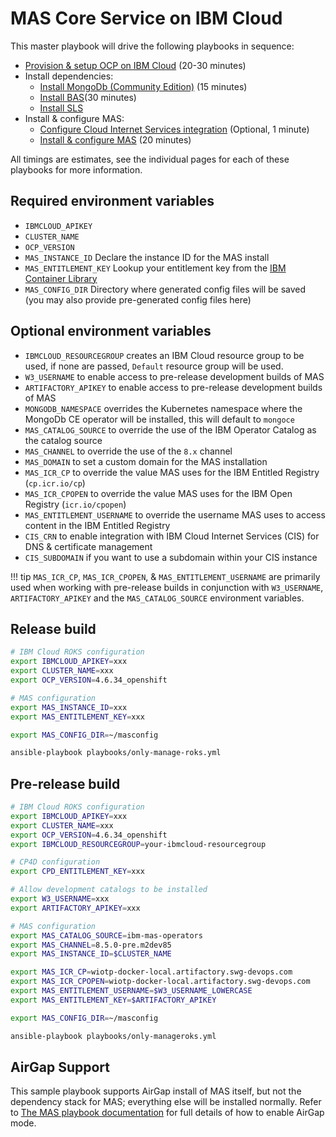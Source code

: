 # MAS Core Service on IBM Cloud

This master playbook will drive the following playbooks in sequence:

- [Provision & setup OCP on IBM Cloud](ocp.md#provision) (20-30 minutes)
- Install dependencies:
    - [Install MongoDb (Community Edition)](dependencies.md#install-mongodb-ce) (15 minutes)
    - [Install BAS](bas.md#install-bas)(30 minutes)
    - [Install SLS](sls.md#install-sls)
- Install & configure MAS:
    - [Configure Cloud Internet Services integration](mas.md#cloud-internet-services-integration) (Optional, 1 minute)
    - [Install & configure MAS](mas.md#install-mas) (20 minutes)

All timings are estimates, see the individual pages for each of these playbooks for more information.

## Required environment variables
- `IBMCLOUD_APIKEY`
- `CLUSTER_NAME`
- `OCP_VERSION`
- `MAS_INSTANCE_ID` Declare the instance ID for the MAS install
- `MAS_ENTITLEMENT_KEY` Lookup your entitlement key from the [IBM Container Library](https://myibm.ibm.com/products-services/containerlibrary)
- `MAS_CONFIG_DIR` Directory where generated config files will be saved (you may also provide pre-generated config files here)

## Optional environment variables
- `IBMCLOUD_RESOURCEGROUP` creates an IBM Cloud resource group to be used, if none are passed, `Default` resource group will be used.
- `W3_USERNAME` to enable access to pre-release development builds of MAS
- `ARTIFACTORY_APIKEY`  to enable access to pre-release development builds of MAS
- `MONGODB_NAMESPACE` overrides the Kubernetes namespace where the MongoDb CE operator will be installed, this will default to `mongoce`
- `MAS_CATALOG_SOURCE` to override the use of the IBM Operator Catalog as the catalog source
- `MAS_CHANNEL` to override the use of the `8.x` channel
- `MAS_DOMAIN` to set a custom domain for the MAS installation
- `MAS_ICR_CP` to override the value MAS uses for the IBM Entitled Registry (`cp.icr.io/cp`)
- `MAS_ICR_CPOPEN` to override the value MAS uses for the IBM Open Registry (`icr.io/cpopen`)
- `MAS_ENTITLEMENT_USERNAME` to override the username MAS uses to access content in the IBM Entitled Registry
- `CIS_CRN` to enable integration with IBM Cloud Internet Services (CIS) for DNS & certificate management
- `CIS_SUBDOMAIN` if you want to use a subdomain within your CIS instance

!!! tip
    `MAS_ICR_CP`, `MAS_ICR_CPOPEN`, & `MAS_ENTITLEMENT_USERNAME` are primarily used when working with pre-release builds in conjunction with `W3_USERNAME`, `ARTIFACTORY_APIKEY` and the `MAS_CATALOG_SOURCE` environment variables.


## Release build

```bash
# IBM Cloud ROKS configuration
export IBMCLOUD_APIKEY=xxx
export CLUSTER_NAME=xxx
export OCP_VERSION=4.6.34_openshift

# MAS configuration
export MAS_INSTANCE_ID=xxx
export MAS_ENTITLEMENT_KEY=xxx

export MAS_CONFIG_DIR=~/masconfig

ansible-playbook playbooks/only-manage-roks.yml
```


## Pre-release build

```bash
# IBM Cloud ROKS configuration
export IBMCLOUD_APIKEY=xxx
export CLUSTER_NAME=xxx
export OCP_VERSION=4.6.34_openshift
export IBMCLOUD_RESOURCEGROUP=your-ibmcloud-resourcegroup

# CP4D configuration
export CPD_ENTITLEMENT_KEY=xxx

# Allow development catalogs to be installed
export W3_USERNAME=xxx
export ARTIFACTORY_APIKEY=xxx

# MAS configuration
export MAS_CATALOG_SOURCE=ibm-mas-operators
export MAS_CHANNEL=8.5.0-pre.m2dev85
export MAS_INSTANCE_ID=$CLUSTER_NAME

export MAS_ICR_CP=wiotp-docker-local.artifactory.swg-devops.com
export MAS_ICR_CPOPEN=wiotp-docker-local.artifactory.swg-devops.com
export MAS_ENTITLEMENT_USERNAME=$W3_USERNAME_LOWERCASE
export MAS_ENTITLEMENT_KEY=$ARTIFACTORY_APIKEY

export MAS_CONFIG_DIR=~/masconfig

ansible-playbook playbooks/only-manageroks.yml
```


## AirGap Support
This sample playbook supports AirGap install of MAS itself, but not the dependency stack for MAS; everything else will be installed normally.  Refer to [The MAS playbook documentation](mas.md#airgap-install) for full details of how to enable AirGap mode.

